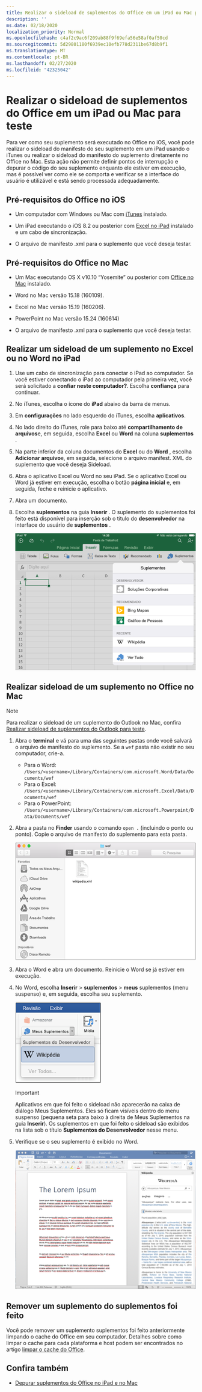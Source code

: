 ```yaml
---
title: Realizar o sideload de suplementos do Office em um iPad ou Mac para teste
description: ''
ms.date: 02/18/2020
localization_priority: Normal
ms.openlocfilehash: c4af2c9ac6f209ab88f9f69efa56e58af0af50cd
ms.sourcegitcommit: 5d29801180f6939ec10efb778d2311be67d8b9f1
ms.translationtype: MT
ms.contentlocale: pt-BR
ms.lasthandoff: 02/27/2020
ms.locfileid: "42325042"
---
```

# <a name="sideload-office-add-ins-on-ipad-and-mac-for-testing"></a>Realizar o sideload de suplementos do Office em um iPad ou Mac para teste

Para ver como seu suplemento será executado no Office no iOS, você pode realizar o sideload do manifesto do seu suplemento em um iPad usando o iTunes ou realizar o sideload do manifesto do suplemento diretamente no Office no Mac. Esta ação não permite definir pontos de interrupção e depurar o código do seu suplemento enquanto ele estiver em execução, mas é possível ver como ele se comporta e verificar se a interface do usuário é utilizável e está sendo processada adequadamente.

## <a name="prerequisites-for-office-on-ios"></a>Pré-requisitos do Office no iOS

- Um computador com Windows ou Mac com [iTunes](https://www.apple.com/itunes/download/) instalado.

- Um iPad executando o iOS 8.2 ou posterior com [Excel no iPad](https://itunes.apple.com/us/app/microsoft-excel/id586683407?mt=8) instalado e um cabo de sincronização.

- O arquivo de manifesto .xml para o suplemento que você deseja testar.

## <a name="prerequisites-for-office-on-mac"></a>Pré-requisitos do Office no Mac

- Um Mac executando OS X v10.10 “Yosemite” ou posterior com [Office no Mac](https://products.office.com/buy/compare-microsoft-office-products?tab=omac) instalado.

- Word no Mac versão 15.18 (160109).

- Excel no Mac versão 15.19 (160206).

- PowerPoint no Mac versão 15.24 (160614)

- O arquivo de manifesto .xml para o suplemento que você deseja testar.

## <a name="sideload-an-add-in-on-excel-or-word-on-ipad"></a>Realizar um sideload de um suplemento no Excel ou no Word no iPad

1. Use um cabo de sincronização para conectar o iPad ao computador. Se você estiver conectando o iPad ao computador pela primeira vez, você será solicitado a **confiar neste computador?**. Escolha **confiança** para continuar.

2. No iTunes, escolha o ícone do **iPad** abaixo da barra de menus.

3. Em **configurações** no lado esquerdo do iTunes, escolha **aplicativos**.

4. No lado direito do iTunes, role para baixo até **compartilhamento de arquivos**e, em seguida, escolha **Excel** ou **Word** na coluna **suplementos** .

5. Na parte inferior da coluna documentos do **Excel** ou do **Word** , escolha **Adicionar arquivo**e, em seguida, selecione o arquivo manifest. XML do suplemento que você deseja Sideload.

6. Abra o aplicativo Excel ou Word no seu iPad. Se o aplicativo Excel ou Word já estiver em execução, escolha o botão **página inicial** e, em seguida, feche e reinicie o aplicativo.

7. Abra um documento.

8. Escolha **suplementos** na guia **Inserir** . O suplemento do suplementos foi feito está disponível para inserção sob o título do **desenvolvedor** na interface do usuário de **suplementos** .

    ![Inserir Suplementos no aplicativo do Excel](../images/excel-insert-add-in.png)

## <a name="sideload-an-add-in-in-office-on-mac"></a>Realizar sideload de um suplemento no Office no Mac

> [!NOTE]
> Para realizar o sideload de um suplemento do Outlook no Mac, confira [Realizar sideload de suplementos do Outlook para teste](../outlook/sideload-outlook-add-ins-for-testing.md).

1. Abra o **terminal** e vá para uma das seguintes pastas onde você salvará o arquivo de manifesto do suplemento. Se a `wef` pasta não existir no seu computador, crie-a.

    - Para o Word:  `/Users/<username>/Library/Containers/com.microsoft.Word/Data/Documents/wef`    
    - Para o Excel:  `/Users/<username>/Library/Containers/com.microsoft.Excel/Data/Documents/wef`
    - Para o PowerPoint: `/Users/<username>/Library/Containers/com.microsoft.Powerpoint/Data/Documents/wef`

2. Abra a pasta no **Finder** usando o comando `open .` (incluindo o ponto ou ponto). Copie o arquivo de manifesto do suplemento para esta pasta.

    ![Pasta Wef no Office no Mac](../images/all-my-files.png)

3. Abra o Word e abra um documento. Reinicie o Word se já estiver em execução.

4. No Word, escolha **Inserir** > **suplementos** > **meus** suplementos (menu suspenso) e, em seguida, escolha seu suplemento.

    ![Meus Suplementos no Office no Mac](../images/my-add-ins-wikipedia.png)

    > [!IMPORTANT]
    > Aplicativos em que foi feito o sideload não aparecerão na caixa de diálogo Meus Suplementos. Eles só ficam visíveis dentro do menu suspenso (pequena seta para baixo à direita de Meus Suplementos na guia **Inserir**). Os suplementos em que foi feito o sideload são exibidos na lista sob o título **Suplementos do Desenvolvedor** nesse menu.

5. Verifique se o seu suplemento é exibido no Word.

    ![Suplemento do Office exibido no Office no Mac](../images/lorem-ipsum-wikipedia.png)

## <a name="remove-a-sideloaded-add-in"></a>Remover um suplemento do suplementos foi feito

Você pode remover um suplemento suplementos foi feito anteriormente limpando o cache do Office em seu computador. Detalhes sobre como limpar o cache para cada plataforma e host podem ser encontrados no artigo [limpar o cache do Office](clear-cache.md).

## <a name="see-also"></a>Confira também

- [Depurar suplementos do Office no iPad e no Mac](debug-office-add-ins-on-ipad-and-mac.md)

